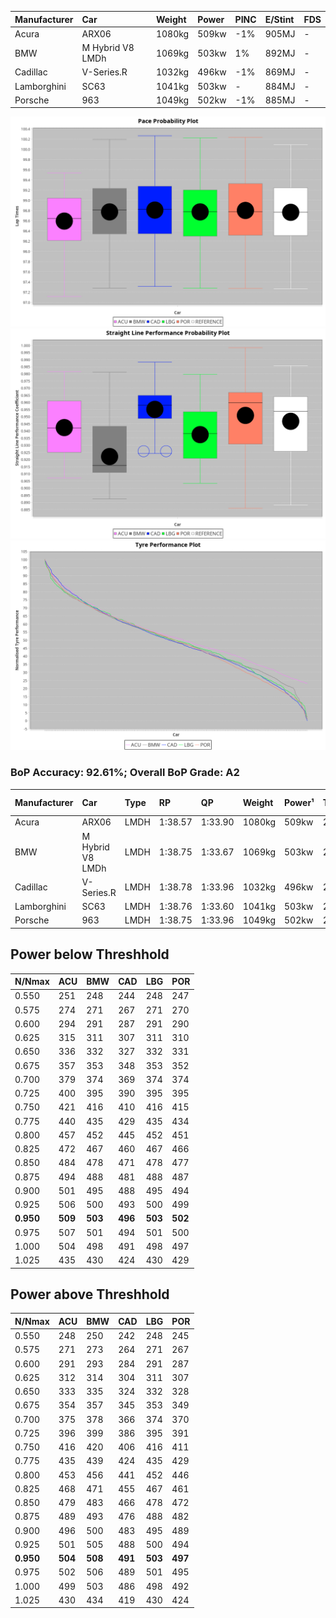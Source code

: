 |Manufacturer|Car|Weight|Power|PINC|E/Stint|FDS|
|:-|:-|:-|:-|:-|:-|:-|
|Acura|ARX06|1080kg|509kw|-1%|905MJ|-|
|BMW|M Hybrid V8 LMDh|1069kg|503kw|1%|892MJ|-|
|Cadillac|V-Series.R|1032kg|496kw|-1%|869MJ|-|
|Lamborghini|SC63|1041kg|503kw|-|884MJ|-|
|Porsche|963|1049kg|502kw|-1%|885MJ|-|

![PACECHART](./IMG/ACOMETHOD.png)
![STRAIGHTLINEPERFORMANCECHART](./IMG/ACOMETHOD_sp.png)
![TYREPERFORMANCECHART](./IMG/ACOMETHOD_tw.png)

### BoP Accuracy: 92.61%; Overall BoP Grade: A2
|Manufacturer|Car|Type|RP|QP|Weight|Power¹|Threshhold|PINC|Power²|E/Stint|AVG Vmax|FDS|RDLC|L/Stint|BOP-Grade|ModelAccuracy|ModelPoints|Match%|
|:-|:-|:-|:-|:-|:-|:-|:-|:-|:-|:-|:-|:-|:-|:-|:-|:-|:-|:-|
|Acura|ARX06|LMDH|1:38.57|1:33.90|1080kg|509kw|210.0kph|-1%|504kw|905MJ|311.57kph|-|0.99|29|-B2|100.00%|995|80.59%|
|BMW|M Hybrid V8 LMDh|LMDH|1:38.75|1:33.67|1069kg|503kw|210.0kph|1%|508kw|892MJ|308.67kph|-|1.00|29|~A1|98.60%|1690|100.00%|
|Cadillac|V-Series.R|LMDH|1:38.78|1:33.96|1032kg|496kw|210.0kph|-1%|491kw|869MJ|313.62kph|-|1.03|29|+A2|98.38%|1765|91.19%|
|Lamborghini|SC63|LMDH|1:38.76|1:33.60|1041kg|503kw|210.0kph|-|503kw|884MJ|311.95kph|-|1.05|29|+A2|96.77%|419|91.30%|
|Porsche|963|LMDH|1:38.75|1:33.96|1049kg|502kw|210.0kph|-1%|497kw|885MJ|313.57kph|-|1.02|29|~A1|96.81%|5438|100.00%|

## Power below Threshhold
|N/Nmax|ACU|BMW|CAD|LBG|POR|
|:-|:-|:-|:-|:-|:-|
|0.550|251|248|244|248|247|
|0.575|274|271|267|271|270|
|0.600|294|291|287|291|290|
|0.625|315|311|307|311|310|
|0.650|336|332|327|332|331|
|0.675|357|353|348|353|352|
|0.700|379|374|369|374|374|
|0.725|400|395|390|395|395|
|0.750|421|416|410|416|415|
|0.775|440|435|429|435|434|
|0.800|457|452|445|452|451|
|0.825|472|467|460|467|466|
|0.850|484|478|471|478|477|
|0.875|494|488|481|488|487|
|0.900|501|495|488|495|494|
|0.925|506|500|493|500|499|
|**0.950**|**509**|**503**|**496**|**503**|**502**|
|0.975|507|501|494|501|500|
|1.000|504|498|491|498|497|
|1.025|435|430|424|430|429|

## Power above Threshhold
|N/Nmax|ACU|BMW|CAD|LBG|POR|
|:-|:-|:-|:-|:-|:-|
|0.550|248|250|242|248|245|
|0.575|271|273|264|271|267|
|0.600|291|293|284|291|287|
|0.625|312|314|304|311|307|
|0.650|333|335|324|332|328|
|0.675|354|357|345|353|349|
|0.700|375|378|366|374|370|
|0.725|396|399|386|395|391|
|0.750|416|420|406|416|411|
|0.775|435|439|424|435|429|
|0.800|453|456|441|452|446|
|0.825|468|471|455|467|461|
|0.850|479|483|466|478|472|
|0.875|489|493|476|488|482|
|0.900|496|500|483|495|489|
|0.925|501|505|488|500|494|
|**0.950**|**504**|**508**|**491**|**503**|**497**|
|0.975|502|506|489|501|495|
|1.000|499|503|486|498|492|
|1.025|430|434|419|430|424|
